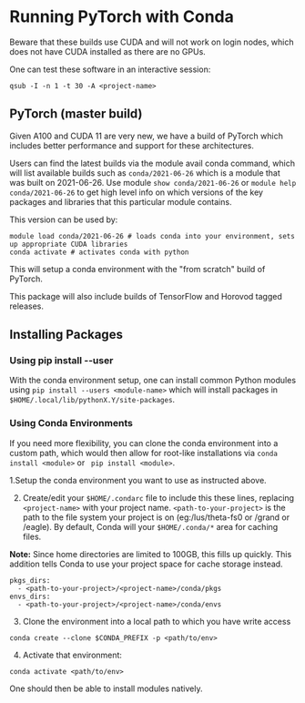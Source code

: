 # Running PyTorch with Conda
Beware that these builds use CUDA and will not work on login nodes, which does not have CUDA installed as there are no GPUs.

One can test these software in an interactive session:
```
qsub -I -n 1 -t 30 -A <project-name>
```
## PyTorch (master build)
Given A100 and CUDA 11 are very new, we have a build of PyTorch which includes better performance and support for these architectures.

Users can find the latest builds via the module avail conda command, which will list available builds such as ```conda/2021-06-26``` which is a module that was built on 2021-06-26. Use module ```show conda/2021-06-26``` or ```module help conda/2021-06-26``` to get high level info on which versions of the key packages and libraries that this particular module contains. 

This version can be used by:
```
module load conda/2021-06-26 # loads conda into your environment, sets up appropriate CUDA libraries 
conda activate # activates conda with python 
```
This will setup a conda environment with the "from scratch" build of PyTorch.

This package will also include builds of TensorFlow and Horovod tagged releases.

## Installing Packages
### Using pip install --user
With the conda environment setup, one can install common Python modules using ```pip install --users <module-name>``` which will install packages in ```$HOME/.local/lib/pythonX.Y/site-packages```.

### Using Conda Environments
If you need more flexibility, you can clone the conda environment into a custom path, which would then allow for root-like installations via ```conda install <module>``` or ``` pip install <module>```.

1.Setup the conda environment you want to use as instructed above.

2. Create/edit your ```$HOME/.condarc``` file to include this these lines, replacing ```<project-name>``` with your project name. ```<path-to-your-project>``` is the path to the file system your project is on (eg:/lus/theta-fs0 or /grand or /eagle). By default, Conda will your ```$HOME/.conda/*``` area for caching files. 

**Note:** Since home directories are limited to 100GB, this fills up quickly. This addition tells Conda to use your project space for cache storage instead.

```
pkgs_dirs: 
  - <path-to-your-project>/<project-name>/conda/pkgs 
envs_dirs: 
  - <path-to-your-project>/<project-name>/conda/envs
```

3. Clone the environment into a local path to which you have write access
```
conda create --clone $CONDA_PREFIX -p <path/to/env>
```
4. Activate that environment:
```
conda activate <path/to/env>
```

One should then be able to install modules natively.





